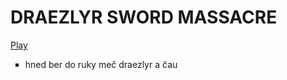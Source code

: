 # DRAEZLYR SWORD MASSACRE
[Play](https://deesdav.github.io/draezlyr/)
<br>
<ul style="list-style-type: square;"><li>hned ber do ruky meč draezlyr a čau</li></ul>

